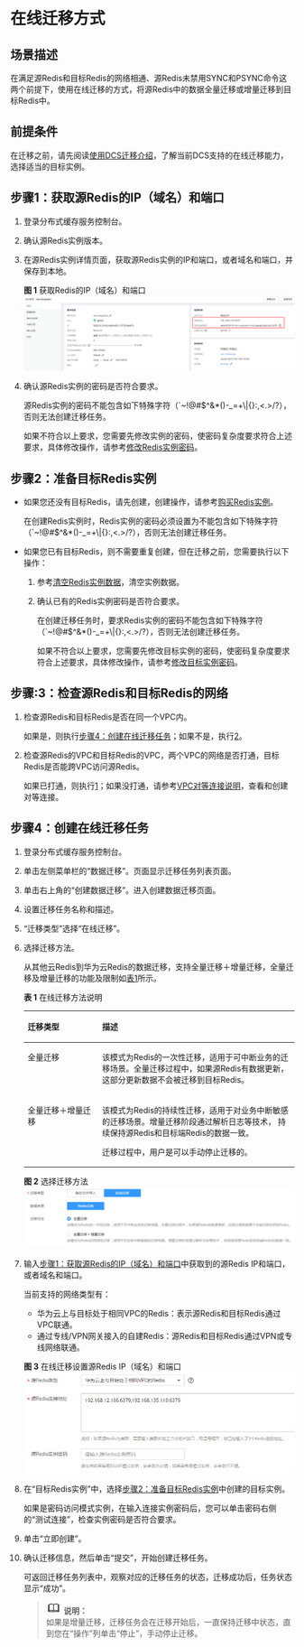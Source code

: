 # 在线迁移方式<a name="ZH-CN_TOPIC_0179456698"></a>

## 场景描述<a name="zh-cn_topic_0177563541_section113421435300"></a>

在满足源Redis和目标Redis的网络相通、源Redis未禁用SYNC和PSYNC命令这两个前提下，使用在线迁移的方式，将源Redis中的数据全量迁移或增量迁移到目标Redis中。

## 前提条件<a name="zh-cn_topic_0177563541_section15790816165711"></a>

在迁移之前，请先阅读[使用DCS迁移介绍](使用DCS迁移介绍.md#ZH-CN_TOPIC_0179456696)，了解当前DCS支持的在线迁移能力，选择适当的目标实例。

## 步骤1：获取源Redis的IP（域名）和端口<a name="zh-cn_topic_0177563541_section760319488490"></a>

1.  登录分布式缓存服务控制台。
2.  确认源Redis实例版本。
3.  在源Redis实例详情页面，获取源Redis实例的IP和端口，或者域名和端口，并保存到本地。

    **图 1**  获取Redis的IP（域名）和端口<a name="zh-cn_topic_0177563541_fig1493471685011"></a>  
    ![](figures/获取Redis的IP（域名）和端口.png "获取Redis的IP（域名）和端口")

4.  确认源Redis实例的密码是否符合要求。

    源Redis实例的密码不能包含如下特殊字符（\`\~!@\#$^&\*\(\)-\_=+\\|\{\}:,<.\>/?），否则无法创建迁移任务。

    如果不符合以上要求，您需要先修改实例的密码，使密码复杂度要求符合上述要求，具体修改操作，请参考[修改Redis实例密码](https://support.huaweicloud.com/usermanual-dcs/zh-cn_topic_0042697160.html)。


## 步骤2：准备目标Redis实例<a name="zh-cn_topic_0177563541_section1128152020384"></a>

-   如果您还没有目标Redis，请先创建，创建操作，请参考[购买Redis实例](https://support.huaweicloud.com/usermanual-dcs/dcs-zh-ug-180315001.html)。

    在创建Redis实例时，Redis实例的密码必须设置为不能包含如下特殊字符（\`\~!@\#$^&\*\(\)-\_=+\\|\{\}:,<.\>/?），否则无法创建迁移任务。

-   如果您已有目标Redis，则不需要重复创建，但在迁移之前，您需要执行以下操作：
    1.  参考[清空Redis实例数据](https://support.huaweicloud.com/usermanual-dcs/dcs-zh-ug-180919001.html)，清空实例数据。
    2.  确认已有的Redis实例密码是否符合要求。

        在创建迁移任务时，要求Redis实例的密码不能包含如下特殊字符（\`\~!@\#$^&\*\(\)-\_=+\\|\{\}:,<.\>/?），否则无法创建迁移任务。

        如果不符合以上要求，您需要先修改目标实例的密码，使密码复杂度要求符合上述要求，具体修改操作，请参考[修改目标实例密码](https://support.huaweicloud.com/usermanual-dcs/zh-cn_topic_0042697160.html)。



## 步骤:3：检查源Redis和目标Redis的网络<a name="zh-cn_topic_0177563541_section84284075116"></a>

1.  检查源Redis和目标Redis是否在同一个VPC内。

    如果是，则执行[步骤4：创建在线迁移任务](#zh-cn_topic_0177563541_section14919536272)；如果不是，执行[2](#zh-cn_topic_0177563541_li160420185217)。

2.  <a name="zh-cn_topic_0177563541_li160420185217"></a>检查源Redis的VPC和目标Redis的VPC，两个VPC的网络是否打通，目标Redis是否能跨VPC访问源Redis。

    如果已打通，则执行[1](#zh-cn_topic_0177563541_li187884091914)；如果没打通，请参考[VPC对等连接说明](https://support.huaweicloud.com/usermanual-vpc/zh-cn_topic_0046655036.html)，查看和创建对等连接。


## 步骤4：创建在线迁移任务<a name="zh-cn_topic_0177563541_section14919536272"></a>

1.  <a name="zh-cn_topic_0177563541_li187884091914"></a>登录分布式缓存服务控制台。
2.  单击左侧菜单栏的“数据迁移”。页面显示迁移任务列表页面。
3.  单击右上角的“创建数据迁移”。进入创建数据迁移页面。
4.  设置迁移任务名称和描述。
5.  “迁移类型”选择“在线迁移”。
6.  选择迁移方法。

    从其他云Redis到华为云Redis的数据迁移，支持全量迁移＋增量迁移，全量迁移及增量迁移的功能及限制如[表1](#zh-cn_topic_0177563541_table55653322215)所示。

    **表 1**  在线迁移方法说明

    <a name="zh-cn_topic_0177563541_table55653322215"></a>
    <table><thead align="left"><tr id="zh-cn_topic_0177563541_row5587330229"><th class="cellrowborder" valign="top" width="27.47%" id="mcps1.2.3.1.1"><p id="zh-cn_topic_0177563541_p758103372214"><a name="zh-cn_topic_0177563541_p758103372214"></a><a name="zh-cn_topic_0177563541_p758103372214"></a>迁移类型</p>
    </th>
    <th class="cellrowborder" valign="top" width="72.53%" id="mcps1.2.3.1.2"><p id="zh-cn_topic_0177563541_p1058153311225"><a name="zh-cn_topic_0177563541_p1058153311225"></a><a name="zh-cn_topic_0177563541_p1058153311225"></a>描述</p>
    </th>
    </tr>
    </thead>
    <tbody><tr id="zh-cn_topic_0177563541_row1958203312220"><td class="cellrowborder" valign="top" width="27.47%" headers="mcps1.2.3.1.1 "><p id="zh-cn_topic_0177563541_p458153332210"><a name="zh-cn_topic_0177563541_p458153332210"></a><a name="zh-cn_topic_0177563541_p458153332210"></a>全量迁移</p>
    </td>
    <td class="cellrowborder" valign="top" width="72.53%" headers="mcps1.2.3.1.2 "><p id="zh-cn_topic_0177563541_p125833322217"><a name="zh-cn_topic_0177563541_p125833322217"></a><a name="zh-cn_topic_0177563541_p125833322217"></a>该模式为Redis的一次性迁移，适用于可中断业务的迁移场景。全量迁移过程中，如果源Redis有数据更新，这部分更新数据不会被迁移到目标Redis。</p>
    </td>
    </tr>
    <tr id="zh-cn_topic_0177563541_row205815338228"><td class="cellrowborder" valign="top" width="27.47%" headers="mcps1.2.3.1.1 "><p id="zh-cn_topic_0177563541_p85863316221"><a name="zh-cn_topic_0177563541_p85863316221"></a><a name="zh-cn_topic_0177563541_p85863316221"></a>全量迁移＋增量迁移</p>
    </td>
    <td class="cellrowborder" valign="top" width="72.53%" headers="mcps1.2.3.1.2 "><p id="zh-cn_topic_0177563541_p858103352214"><a name="zh-cn_topic_0177563541_p858103352214"></a><a name="zh-cn_topic_0177563541_p858103352214"></a>该模式为Redis的持续性迁移，适用于对业务中断敏感的迁移场景。增量迁移阶段通过解析日志等技术， 持续保持源Redis和目标端Redis的数据一致。</p>
    <p id="zh-cn_topic_0177563541_p8959182916315"><a name="zh-cn_topic_0177563541_p8959182916315"></a><a name="zh-cn_topic_0177563541_p8959182916315"></a>迁移过程中，用户是可以手动停止迁移的。</p>
    </td>
    </tr>
    </tbody>
    </table>

    **图 2**  选择迁移方法<a name="zh-cn_topic_0177563541_fig23511729101218"></a>  
    ![](figures/选择迁移方法.png "选择迁移方法")

7.  输入[步骤1：获取源Redis的IP（域名）和端口](#zh-cn_topic_0177563541_section760319488490)中获取到的源Redis IP和端口，或者域名和端口。

    当前支持的网络类型有：

    -   华为云上与目标处于相同VPC的Redis：表示源Redis和目标Redis通过VPC联通。
    -   通过专线/VPN网关接入的自建Redis：源Redis和目标Redis通过VPN或专线网络联通。

    **图 3**  在线迁移设置源Redis IP（域名）和端口<a name="zh-cn_topic_0177563541_fig82901824101020"></a>  
    ![](figures/在线迁移设置源Redis-IP（域名）和端口.png "在线迁移设置源Redis-IP（域名）和端口")

8.  在“目标Redis实例”中，选择[步骤2：准备目标Redis实例](#zh-cn_topic_0177563541_section1128152020384)中创建的目标实例。

    如果是密码访问模式实例，在输入连接实例密码后，您可以单击密码右侧的“测试连接”，检查实例密码是否符合要求。

9.  单击“立即创建”。
10. 确认迁移信息，然后单击“提交”，开始创建迁移任务。

    可返回迁移任务列表中，观察对应的迁移任务的状态，迁移成功后，任务状态显示“成功”。

    >![](public_sys-resources/icon-note.gif) **说明：**   
    >如果是增量迁移，迁移任务会在迁移开始后，一直保持迁移中状态，直到您在“操作”列单击“停止”，手动停止迁移。  


